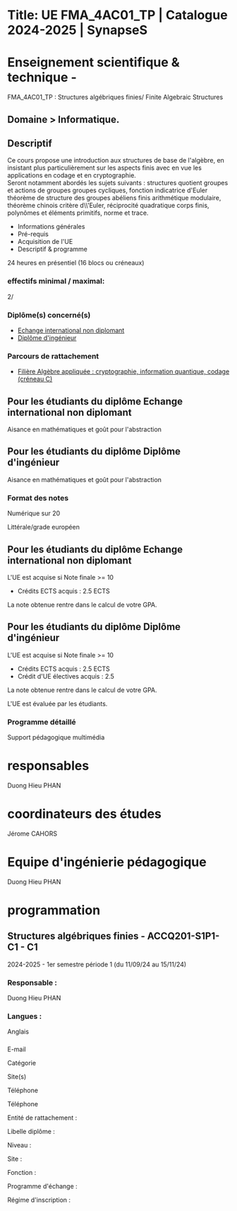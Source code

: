 # Title: UE FMA_4AC01_TP | Catalogue 2024-2025 | SynapseS

#  [ ](/catalogue/2024-2025) Enseignement scientifique & technique \-
FMA_4AC01_TP : Structures algébriques finies/ Finite Algebraic Structures

## Domaine > Informatique.

[](/images/image_ue_2024_FMA_4AC01_TP.png)

## Descriptif

Ce cours propose une introduction aux structures de base de l'algèbre, en
insistant plus particulièrement sur les aspects finis avec en vue les
applications en codage et en cryptographie.  
Seront notamment abordés les sujets suivants : structures quotient groupes et
actions de groupes groupes cycliques, fonction indicatrice d'Euler théorème de
structure des groupes abéliens finis arithmétique modulaire, théorème chinois
critère d\\\\\'Euler, réciprocité quadratique corps finis, polynômes et
éléments primitifs, norme et trace.

  * Informations générales
  * Pré-requis
  * Acquisition de l'UE
  * Descriptif & programme

24 heures en présentiel (16 blocs ou créneaux)

### effectifs minimal / maximal:

2/

### Diplôme(s) concerné(s)

  * [Echange international non diplomant](/catalogue/2024-2025/diplome/1/PEI-echange-international-non-diplomant)
  * [Diplôme d'ingénieur](/catalogue/2024-2025/diplome/4/ING-diplome-d-ingenieur)

### Parcours de rattachement

  * [Filière Algèbre appliquée : cryptographie, information quantique, codage (créneau C)](/catalogue/2024-2025/parcours/1401/ACCQ-filiere-algebre-appliquee-cryptographie-information-quantique-codage-creneau-c)

## Pour les étudiants du diplôme Echange international non diplomant

Aisance en mathématiques et goût pour l'abstraction

## Pour les étudiants du diplôme Diplôme d'ingénieur

Aisance en mathématiques et goût pour l'abstraction

### Format des notes

Numérique sur 20

Littérale/grade européen

## Pour les étudiants du diplôme Echange international non diplomant

L'UE est acquise si Note finale >= 10

  * Crédits ECTS acquis : 2.5 ECTS

La note obtenue rentre dans le calcul de votre GPA.

## Pour les étudiants du diplôme Diplôme d'ingénieur

L'UE est acquise si Note finale >= 10

  * Crédits ECTS acquis : 2.5 ECTS
  * Crédit d'UE électives acquis : 2.5

La note obtenue rentre dans le calcul de votre GPA.

L'UE est évaluée par les étudiants.

### Programme détaillé

Support pédagogique multimédia

# responsables

Duong Hieu PHAN

# coordinateurs des études

Jérome CAHORS

# Equipe d'ingénierie pédagogique

Duong Hieu PHAN

# programmation

## Structures algébriques finies - ACCQ201-S1P1-C1 - C1

2024-2025 - 1er semestre période 1 (du 11/09/24 au 15/11/24)

### Responsable :

Duong Hieu PHAN

### Langues :

Anglais

###

E-mail

Catégorie

Site(s)

Téléphone

Téléphone

Entité de rattachement :

Libelle diplôme :

Niveau :

Site :

Fonction :

Programme d'échange :

Régime d'inscription :

